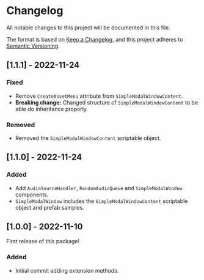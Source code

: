 # Changelog

All notable changes to this project will be documented in this file.

The format is based on [Keep a Changelog](https://keepachangelog.com/en/1.0.0/),
and this project adheres to [Semantic Versioning](https://semver.org/spec/v2.0.0.html).

## [1.1.1] - 2022-11-24

### Fixed
- Remove `CreateAssetMenu` attribute from `SimpleModalWindowContent`.
- **Breaking change:** Changed structure of `SimpleModalWindowContent` to be able do inheritance properly.

### Removed
- Removed the `SimpleModalWindowContent` scriptable object.

## [1.1.0] - 2022-11-24

### Added
- Add `AudioSourceHandler`, `RandomAudioQueue` and `SimpleModalWindow` components.  
- `SimpleModalWindow` includes the `SimpleModalWindowContent` scriptable object and prefab samples.

## [1.0.0] - 2022-11-10

First release of this package! 

### Added

- Initial commit adding extension methods.